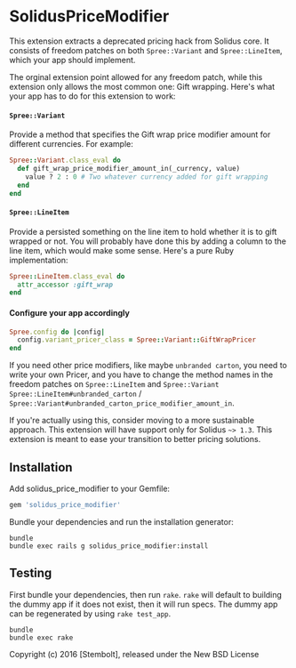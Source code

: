 SolidusPriceModifier
====================

This extension extracts a deprecated pricing hack from Solidus core. It consists of freedom patches on both
`Spree::Variant` and `Spree::LineItem`, which your app should implement.

The orginal extension point allowed for any freedom patch, while this extension only allows the most common one: Gift wrapping. Here's what your app has to do for this extension to work:

#### `Spree::Variant`

Provide a method that specifies the Gift wrap price modifier amount for different currencies. For example:

```ruby
Spree::Variant.class_eval do
  def gift_wrap_price_modifier_amount_in(_currency, value)
    value ? 2 : 0 # Two whatever currency added for gift wrapping
  end
end
```

#### `Spree::LineItem`

Provide a persisted something on the line item to hold whether it is to gift wrapped or not. You will probably
have done this by adding a column to the line item, which would make some sense. Here's a pure Ruby implementation:

```ruby
Spree::LineItem.class_eval do
  attr_accessor :gift_wrap
end
```

#### Configure your app accordingly

```ruby
Spree.config do |config|
  config.variant_pricer_class = Spree::Variant::GiftWrapPricer
end
```

If you need other price modifiers, like maybe `unbranded carton`, you need to write your own Pricer,
and you have to change the method names in the freedom patches on `Spree::LineItem` and `Spree::Variant`
`Spree::LineItem#unbranded_carton` / `Spree::Variant#unbranded_carton_price_modifier_amount_in`.

If you're actually using this, consider moving to a more sustainable approach. This extension will have support
only for Solidus `~> 1.3`. This extension is meant to ease your transition to better pricing solutions.

Installation
------------

Add solidus_price_modifier to your Gemfile:

```ruby
gem 'solidus_price_modifier'
```

Bundle your dependencies and run the installation generator:

```shell
bundle
bundle exec rails g solidus_price_modifier:install
```

Testing
-------

First bundle your dependencies, then run `rake`. `rake` will default to building the dummy app if it does not exist, then it will run specs. The dummy app can be regenerated by using `rake test_app`.

```shell
bundle
bundle exec rake
```

Copyright (c) 2016 [Stembolt], released under the New BSD License
